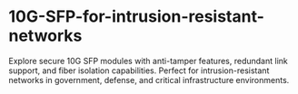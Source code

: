 # 10G-SFP-for-intrusion-resistant-networks
Explore secure 10G SFP modules with anti-tamper features, redundant link support, and fiber isolation capabilities. Perfect for intrusion-resistant networks in government, defense, and critical infrastructure environments.

